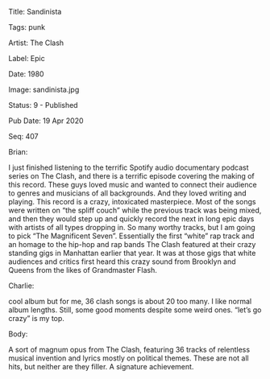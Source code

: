 Title:  Sandinista

Tags:   punk

Artist: The Clash

Label:  Epic

Date:   1980

Image:  sandinista.jpg

Status: 9 - Published

Pub Date: 19 Apr 2020

Seq:    407

Brian: 

I just finished listening to the terrific Spotify audio documentary podcast series on The Clash, and there is a terrific episode covering the making of this record. These guys loved music and wanted to connect their audience to genres and musicians of all backgrounds. And they loved writing and playing. This record is a crazy, intoxicated masterpiece. Most of the songs were written on “the spliff couch” while the previous track was being mixed, and then they would step up and quickly record the next in long epic days with artists of all types dropping in. So many worthy tracks, but I am going to pick “The Magnificent Seven”. Essentially the first “white” rap track and an homage to the hip-hop and rap bands The Clash featured at their crazy standing gigs in Manhattan earlier that year. It was at those gigs that white audiences and critics first heard this crazy sound from Brooklyn and Queens from the likes of Grandmaster Flash. 

Charlie: 

cool album but for me, 36 clash songs is about 20 too many. I like normal album lengths. Still, some good moments despite some weird ones. “let’s go crazy” is my top. 


Body: 

A sort of magnum opus from The Clash, featuring 36 tracks of relentless musical invention and lyrics mostly on political themes. These are not all hits, but neither are they filler. A signature achievement. 

